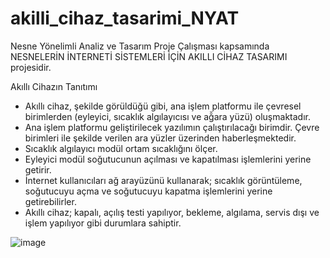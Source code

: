 # akilli_cihaz_tasarimi_NYAT

Nesne Yönelimli Analiz ve Tasarım Proje Çalışması kapsamında NESNELERİN İNTERNETİ SİSTEMLERİ İÇİN AKILLI CİHAZ TASARIMI projesidir.

Akıllı Cihazın Tanıtımı
* Akıllı cihaz, şekilde görüldüğü gibi, ana işlem platformu ile çevresel birimlerden (eyleyici, 
sıcaklık algılayıcısı ve ağ̆ara yüzü) oluşmaktadır. 
* Ana işlem platformu geliştirilecek yazılımın çalıştırılacağı birimdir. Çevre birimleri ile şekilde
verilen ara yüzler üzerinden haberleşmektedir. 
* Sıcaklık algılayıcı modül ortam sıcaklığını ölçer. 
* Eyleyici modül soğutucunun açılması ve kapatılması işlemlerini yerine getirir. 
* İnternet kullanıcıları ağ arayüzünü kullanarak; sıcaklık görüntüleme, soğutucuyu açma ve 
soğutucuyu kapatma işlemlerini yerine getirebilirler.
* Akıllı cihaz; kapalı, açılış testi yapılıyor, bekleme, algılama, servis dışı ve işlem yapılıyor gibi 
durumlara sahiptir.

![image](https://github.com/IlknurKayaa/akilli_cihaz_tasarimi_NYAT/assets/83220057/ae27265c-70fb-4b16-b83d-2b675d5a135d)
